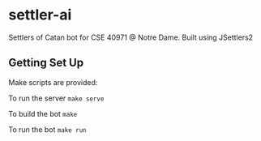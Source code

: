 # settler-ai
Settlers of Catan bot for CSE 40971 @ Notre Dame. Built using JSettlers2

## Getting Set Up

Make scripts are provided:

To run the server `make serve`

To build the bot `make`

To run the bot `make run`

